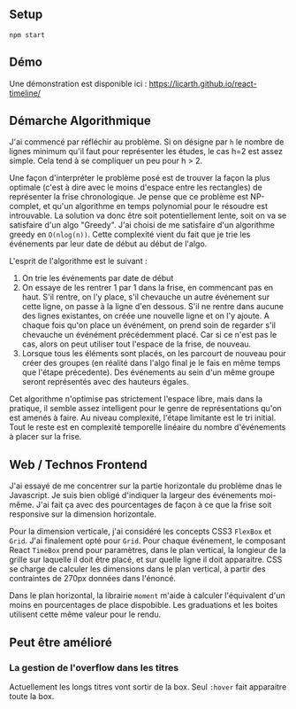 
## Setup

```
npm start
```

## Démo

Une démonstration est disponible ici : https://licarth.github.io/react-timeline/

## Démarche Algorithmique
J'ai commencé par réfléchir au problème. Si on désigne par `h` le nombre de lignes minimum qu'il faut pour représenter les études, le cas h=2 est assez simple. Cela tend à se compliquer un peu pour h > 2.

Une façon d'interpréter le problème posé est de trouver la façon la plus optimale (c'est à dire avec le moins d'espace entre les rectangles) de représenter la frise chronologique. Je pense que ce problème est NP-complet, et qu'un algorithme en temps polynomial pour le résoudre est introuvable. La solution va donc être soit potentiellement lente, soit on va se satisfaire d'un algo "Greedy". J'ai choisi de me satisfaire d'un algorithme greedy en `O(nlog(n))`. Cette complexité vient du fait que je trie les événements par leur date de début au début de l'algo.

L'esprit de l'algorithme est le suivant :

1. On trie les événements par date de début
1. On essaye de les rentrer 1 par 1 dans la frise, en commencant pas en haut. S'il rentre, on l'y place, s'il chevauche un autre événement sur cette ligne, on passe à la ligne d'en dessous. S'il ne rentre dans aucune des lignes existantes, on créée une nouvelle ligne et on l'y ajoute.
A chaque fois qu'on place un événément, on prend soin de regarder s'il chevauche un événément précédemment placé. Car si ce n'est pas le cas, alors on peut utiliser tout l'espace de la frise, de nouveau.
1. Lorsque tous les éléments sont placés, on les parcourt de nouveau pour créer des groupes (en réalité dans l'algo final je le fais en même temps que l'étape précedente). Des événements au sein d'un même groupe seront représentés avec des hauteurs égales.

Cet algorithme n'optimise pas strictement l'espace libre, mais dans la pratique, il semble assez intelligent pour le genre de représentations qu'on est amenés à faire. Au niveau complexité, l'étape limitante est le tri initial. Tout le reste est en complexité temporelle linéaire du nombre d'événements à placer sur la frise.

## Web / Technos Frontend
J'ai essayé de me concentrer sur la partie horizontale du problème dnas le Javascript. Je suis bien obligé d'indiquer la largeur des événements moi-même. J'ai fait ça avec des pourcentages de façon à ce que la frise soit responsive sur la dimension horizontale.

Pour la dimension verticale, j'ai considéré les concepts CSS3 `FlexBox` et `Grid`. J'ai finalement opté pour `Grid`. Pour chaque événement, le composant React `TimeBox` prend pour paramètres, dans le plan vertical, la longieur de la grille sur laquelle il doit être placé, et sur quelle ligne il doit apparaitre. CSS se charge de calculer les dimensions dans le plan vertical, à partir des contraintes de 270px données dans l'énoncé.

Dans le plan horizontal, la librairie `moment` m'aide à calculer l'équivalent d'un moins en pourcentages de place dispobible. Les graduations et les boites utilisent cette même valeur pour le rendu.

## Peut être amélioré
### La gestion de l'overflow dans les titres
Actuellement les longs titres vont sortir de la box. Seul `:hover` fait apparaitre toute la box.
